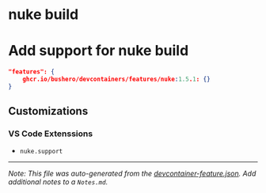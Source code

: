 # nuke build

# Add support for nuke build

```json
"features": {
    ghcr.io/bushero/devcontainers/features/nuke:1.5.1: {}
}
```

## Customizations

### VS Code Extenssions

- `nuke.support`

---

_Note: This file was auto-generated from the [devcontainer-feature.json](/features/src/nuke/devcontainer-feature.json). Add additional notes to a `Notes.md`._

